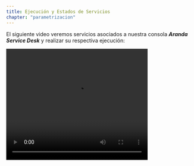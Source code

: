 ```yaml
---
title: Ejecución y Estados de Servicios
chapter: "parametrizacion"
---
```


El siguiente video veremos servicios asociados a nuestra consola **_Aranda Service Desk_** y realizar su respectiva ejecución:

<video width="380" height="300" controls> <source src="*" type="video/mp4"> Your browser does not support the video tag. </video>
